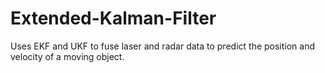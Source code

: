 # Extended-Kalman-Filter
Uses EKF and UKF to fuse laser and radar data to predict the position and velocity of a moving object.
